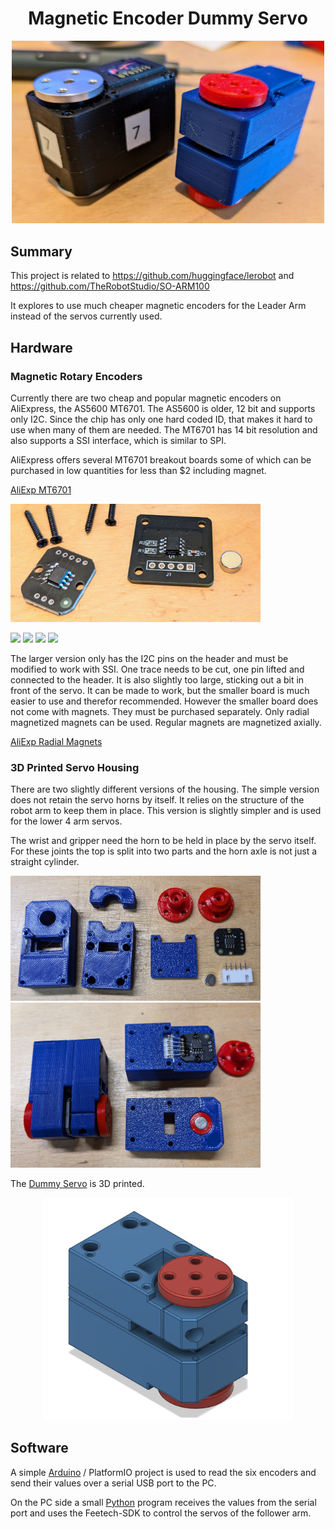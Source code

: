 
# <center>Magnetic Encoder Dummy Servo</center>

<p align="center"><img src="./Images/Servo_Comparison.jpg" width="500"></p>


## Summary
This project is related to 
https://github.com/huggingface/lerobot
and
https://github.com/TheRobotStudio/SO-ARM100

It explores to use much cheaper magnetic encoders for the Leader Arm instead of the servos currently used.

## Hardware

### Magnetic Rotary Encoders
Currently there are two cheap and popular magnetic encoders on AliExpress, the AS5600 MT6701.
The AS5600 is older, 12 bit and supports only I2C. Since the chip has only one hard coded ID, that makes it hard to use when many of them are needed.
The MT6701 has 14 bit resolution and also supports a SSI interface, which is similar to SPI.

AliExpress offers several MT6701 breakout boards some of which can be purchased in low quantities for less than $2 including magnet.

[AliExp MT6701](https://www.aliexpress.com/w/wholesale-MT6701.html)

<img src="./Images/MT6701_Two_Versions.jpg" width="400">
<p>
<img src="./Images/MT6701_Big_Bottom.webp" width="200">
<img src="./Images/MT6701_Big_Top.webp" width="200">

<img src="./Images/MT6701_Small_Bottom.webp" width="200">
<img src="./Images/MT6701_Small_Top.webp" width="200">

The larger version only has the I2C pins on the header and must be modified to work with SSI. One trace needs to be cut, one pin lifted and connected to the header. It is also slightly too large, sticking out a bit in front of the servo. It can be made to work, but the smaller board is much easier to use and therefor recommended. However the smaller board does not come with magnets. They must be purchased separately. Only radial magnetized magnets can be used. Regular magnets are magnetized axially. 


[AliExp Radial Magnets](https://www.aliexpress.us/item/3256804628068823.html)


### 3D Printed Servo Housing

There are two slightly different versions of the housing. The simple version does not retain the servo horns by itself. It relies on the structure of the robot arm to keep them in place. This version is slightly simpler and is used for the lower 4 arm servos.

The wrist and gripper need the horn to be held in place by the servo itself. For these joints the top is split into two parts and the horn axle is not just a straight cylinder.

<img src="./Images/Dummy_Servo_Parts.jpg" width="400">

<img src="./Images/Small_Encoder_Assembly_2.jpg" width="400">


The [Dummy Servo](./Hardware) is 3D printed.
<p align="center"><img src="./Images/3D_Model.png" width="400"></p>


## Software

A simple [Arduino](./Arduino) / PlatformIO project is used to read the six encoders and send their values over a serial USB port to the PC.

On the PC side a small [Python](./Python) program receives the values from the serial port and uses the Feetech-SDK to control the servos of the follower arm.




